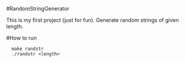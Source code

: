 #RandomStringGenerator

This is my first project (just for fun). Generate random strings of given length. 

#How to run 
	  
	  make randstr
	  ./randstr <length>



